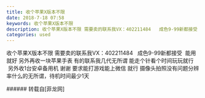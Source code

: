 ```yaml
---
title: 收个苹果X版本不限
date: 2018-7-18 07:58
keywords: 收个苹果X版本不限
description: 收个苹果X版本不限 需要卖的联系我VX：402211484   成色9-99新都接受  能用就好 另外再收一块苹果手表 有的联系我几代无所谓 能走个针看个时间玩玩就行   另外收1台安卓备用机 谢谢 要求能打游戏能上微信 就行 摄像头拍照没有问题分辨率什么的无所谓，待机时间最少1天
categories: used
---
```

<td class="t_f" id="postmessage_1523203">

收个苹果X版本不限 需要卖的联系我VX：402211484   成色9-99新都接受  能用就好 另外再收一块苹果手表 有的联系我几代无所谓 能走个针看个时间玩玩就行   另外收1台安卓备用机 谢谢 要求能打游戏能上微信 就行 摄像头拍照没有问题分辨率什么的无所谓，待机时间最少1天<br/>
</td>
###### 转载自[菲龙网]